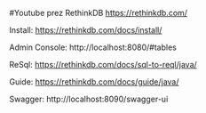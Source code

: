 #Youtube prez RethinkDB
https://rethinkdb.com/

Install:
https://rethinkdb.com/docs/install/

Admin Console:
http://localhost:8080/#tables

ReSql:
https://rethinkdb.com/docs/sql-to-reql/java/

Guide:
https://rethinkdb.com/docs/guide/java/

Swagger:
http://localhost:8090/swagger-ui
